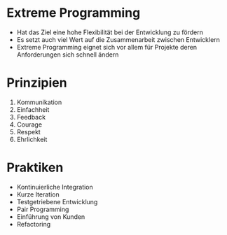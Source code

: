 # Extreme Programming
- Hat das Ziel eine hohe Flexibilität bei der Entwicklung zu fördern 
- Es setzt auch viel Wert auf die Zusammenarbeit zwischen Entwicklern
- Extreme Programming eignet sich vor allem für Projekte deren Anforderungen sich schnell ändern

# Prinzipien
1. Kommunikation
2. Einfachheit
3. Feedback
4. Courage
5. Respekt
6. Ehrlichkeit

# Praktiken
- Kontinuierliche Integration
- Kurze Iteration
- Testgetriebene Entwicklung
- Pair Programming 
- Einführung von Kunden
- Refactoring